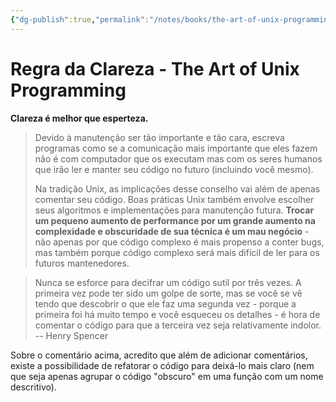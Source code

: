 ```yaml
---
{"dg-publish":true,"permalink":"/notes/books/the-art-of-unix-programming/regra-da-clareza/","dgHomeLink":true,"dgPassFrontmatter":false,"dgShowBacklinks":true,"dgShowLocalGraph":true}
---
```


# Regra da Clareza - The Art of Unix Programming

**Clareza é melhor que esperteza.**

> Devido à manutenção ser tão importante e tão cara, escreva programas como se a comunicação mais importante que eles fazem não é com computador que os executam mas com os seres humanos que irão ler e manter seu código no futuro (incluindo você mesmo).
> 
> Na tradição Unix, as implicações desse conselho vai além de apenas comentar seu código. Boas práticas Unix também envolve escolher seus algoritmos e implementações para manutenção futura. **Trocar um pequeno aumento de performance por um grande aumento na complexidade e obscuridade de sua técnica é um mau negócio** - não apenas por que código complexo é mais propenso a conter bugs, mas também porque código complexo será mais difícil de ler para os futuros mantenedores.

> Nunca se esforce para decifrar um código sutil por três vezes. A primeira vez pode ter sido um golpe de sorte, mas se você se vê tendo que descobrir o que ele faz uma segunda vez - porque a primeira foi há muito tempo e você esqueceu os detalhes - é hora de comentar o código para que a terceira vez seja relativamente indolor.
> -- Henry Spencer

Sobre o comentário acima, acredito que além de adicionar comentários, existe a possibilidade de refatorar o código para deixá-lo mais claro (nem que seja apenas agrupar o código "obscuro" em uma função com um nome descritivo).
